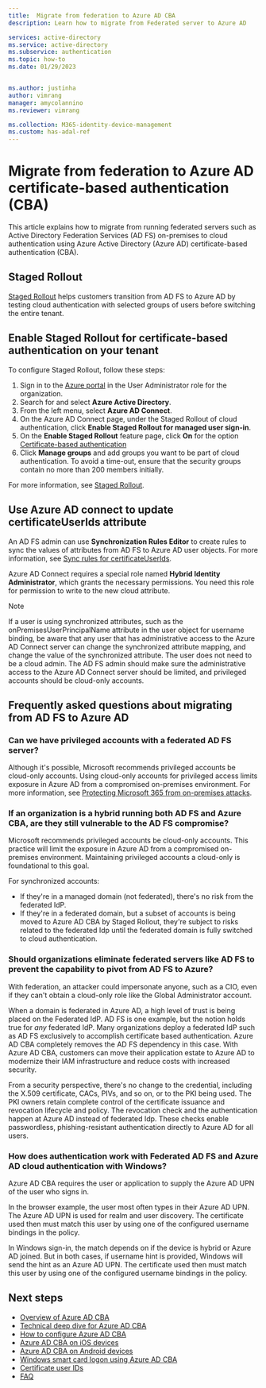 ```yaml
---
title:  Migrate from federation to Azure AD CBA
description: Learn how to migrate from Federated server to Azure AD

services: active-directory
ms.service: active-directory
ms.subservice: authentication
ms.topic: how-to
ms.date: 01/29/2023


ms.author: justinha
author: vimrang
manager: amycolannino
ms.reviewer: vimrang

ms.collection: M365-identity-device-management
ms.custom: has-adal-ref
---
```


# Migrate from federation to Azure AD certificate-based authentication (CBA)

This article explains how to migrate from running federated servers such as Active Directory Federation Services (AD FS) on-premises to cloud authentication using Azure Active Directory (Azure AD) certificate-based authentication (CBA).

## Staged Rollout 

[Staged Rollout](../hybrid/how-to-connect-staged-rollout.md) helps customers transition from AD FS to Azure AD by testing cloud authentication with selected groups of users before switching the entire tenant. 

## Enable Staged Rollout for certificate-based authentication on your tenant

To configure Staged Rollout, follow these steps:

1. Sign in to the [Azure portal](https://portal.azure.com/) in the User Administrator role for the organization.
1. Search for and select **Azure Active Directory**.
1. From the left menu, select **Azure AD Connect**.
1. On the Azure AD Connect page, under the Staged Rollout of cloud authentication, click **Enable Staged Rollout for managed user sign-in**.
1. On the **Enable Staged Rollout** feature page, click **On** for the option [Certificate-based authentication](active-directory-certificate-based-authentication-get-started.md)
1. Click **Manage groups** and add groups you want to be part of cloud authentication. To avoid a time-out, ensure that the security groups contain no more than 200 members initially.

For more information, see [Staged Rollout](../hybrid/how-to-connect-staged-rollout.md).

## Use Azure AD connect to update certificateUserIds attribute

An AD FS admin can use **Synchronization Rules Editor** to create rules to sync the values of attributes from AD FS to Azure AD user objects. For more information, see [Sync rules for certificateUserIds](concept-certificate-based-authentication-certificateuserids.md#update-certificate-user-ids-using-azure-ad-connect).

Azure AD Connect requires a special role named **Hybrid Identity Administrator**, which grants the necessary permissions. You need this role for permission to write to the new cloud attribute.

>[!NOTE] 
>If a user is using synchronized attributes, such as the onPremisesUserPrincipalName attribute in the user object for username binding, be aware that any user that has administrative access to the Azure AD Connect server can change the synchronized attribute mapping, and change the value of the synchronized attribute. The user does not need to be a cloud admin. The AD FS admin should make sure the administrative access to the Azure AD Connect server should be limited, and privileged accounts should be cloud-only accounts.

## Frequently asked questions about migrating from AD FS to Azure AD

### Can we have privileged accounts with a federated AD FS server?
        
Although it's possible, Microsoft recommends privileged accounts be cloud-only accounts. Using cloud-only accounts for privileged access limits exposure in Azure AD from a compromised on-premises environment. For more information, see [Protecting Microsoft 365 from on-premises attacks](../fundamentals/protect-m365-from-on-premises-attacks.md).

### If an organization is a hybrid running both AD FS and Azure CBA, are they still vulnerable to the AD FS compromise?

Microsoft recommends privileged accounts be cloud-only accounts. This practice will limit the exposure in Azure AD from a compromised on-premises environment. Maintaining privileged accounts a cloud-only is foundational to this goal. 

For synchronized accounts:

- If they're in a managed domain (not federated), there's no risk from the federated IdP.
- If they're in a federated domain, but a subset of accounts is being moved to Azure AD CBA by Staged Rollout, they're subject to risks related to the federated Idp until the federated domain is fully switched to cloud authentication.

### Should organizations eliminate federated servers like AD FS to prevent the capability to pivot from AD FS to Azure?
 
With federation, an attacker could impersonate anyone, such as a CIO, even if they can't obtain a cloud-only role like the Global Administrator account.

When a domain is federated in Azure AD, a high level of trust is being placed on the Federated IdP. AD FS is one example, but the notion holds true for *any* federated IdP. Many organizations deploy a federated IdP such as AD FS exclusively to accomplish certificate based authentication. Azure AD CBA completely removes the AD FS dependency in this case. With Azure AD CBA, customers can move their application estate to Azure AD to modernize their IAM infrastructure and reduce costs with increased security.

From a security perspective, there's no change to the credential, including the X.509 certificate, CACs, PIVs, and so on, or to the PKI being used. The PKI owners retain complete control of the certificate issuance and revocation lifecycle and policy. The revocation check and the authentication happen at Azure AD instead of federated Idp. These checks enable passwordless, phishing-resistant authentication directly to Azure AD for all users.

### How does authentication work with Federated AD FS and Azure AD cloud authentication with Windows?

Azure AD CBA requires the user or application to supply the Azure AD UPN of the user who signs in. 

In the browser example, the user most often types in their Azure AD UPN. The Azure AD UPN is used for realm and user discovery. The certificate used then must match this user by using one of the configured username bindings in the policy. 

In Windows sign-in, the match depends on if the device is hybrid or Azure AD joined. But in both cases, if username hint is provided, Windows will send the hint as an Azure AD UPN. The certificate used then must match this user by using one of the configured username bindings in the policy.


## Next steps

- [Overview of Azure AD CBA](concept-certificate-based-authentication.md)
- [Technical deep dive for Azure AD CBA](concept-certificate-based-authentication-technical-deep-dive.md)
- [How to configure Azure AD CBA](how-to-certificate-based-authentication.md)
- [Azure AD CBA on iOS devices](concept-certificate-based-authentication-mobile-ios.md)
- [Azure AD CBA on Android devices](concept-certificate-based-authentication-mobile-android.md)
- [Windows smart card logon using Azure AD CBA](concept-certificate-based-authentication-smartcard.md)
- [Certificate user IDs](concept-certificate-based-authentication-certificateuserids.md)
- [FAQ](certificate-based-authentication-faq.yml)
